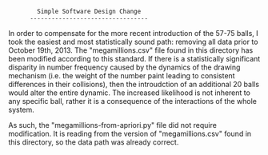             Simple Software Design Change
          ---------------------------------

In order to compensate for the more recent introduction of the 57-75 balls, I took the easiest and most statistically sound path: removing all data prior to October 19th, 2013. The "megamillions.csv" file found in this directory has been modified according to this standard. If there is a statistically significant disparity in number frequency caused by the dynamics of the drawing mechanism (i.e. the weight of the number paint leading to consistent differences in their collisions), then the introudction of an additional 20 balls would alter the entire dynamic. The increased likelihood is not inherent to any specific ball, rather it is a consequence of the interactions of the whole system.

As such, the "megamillions-from-apriori.py" file did not require modification. It is reading from the version of "megamillions.csv" found in this directory, so the data path was already correct.
